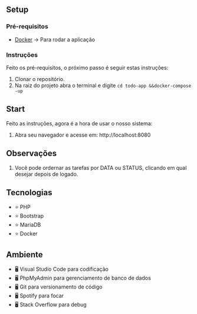 ## Setup

### Pré-requisitos

- [Docker](https://nodejs.org/en/) -> Para rodar a aplicação

### Instruções

Feito os pré-requisitos, o próximo passo é seguir estas instruções:

1. Clonar o repositório.
2. Na raiz do projeto abra o terminal e digite `cd todo-app &&docker-compose -up`

## Start

Feito as instruções, agora é a hora de usar o nosso sistema:

1. Abra seu navegador e acesse em: http://localhost:8080

## Observações

1. Você pode ordernar as tarefas por DATA ou STATUS, clicando em qual desejar depois de logado.

## Tecnologias

- :star: PHP
- :star: Bootstrap
- :star: MariaDB
- :star: Docker

## Ambiente

- :desktop_computer: Visual Studio Code para codificação
- :desktop_computer: PhpMyAdmin para gerenciamento de banco de dados
- :desktop_computer: Git para versionamento de código
- :desktop_computer: Spotify para focar
- :desktop_computer: Stack Overflow para debug
